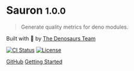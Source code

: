 # Sauron <small>1.0.0</small>

> Generate quality metrics for deno modules.

Built with 🦀 by <a href="https://denosaurs.land/">The Denosaurs Team</a>

[![CI Status](https://img.shields.io/github/workflow/status/denosaurs/sauron/checks)](https://github.com/denosaurs/sauron/actions)
[![License](https://img.shields.io/github/license/denosaurs/sauron)](https://github.com/denosaurs/sauron/blob/master/LICENSE)

[GitHub](https://github.com/denosaurs/sauron/)
[Getting Started](#sauron)
